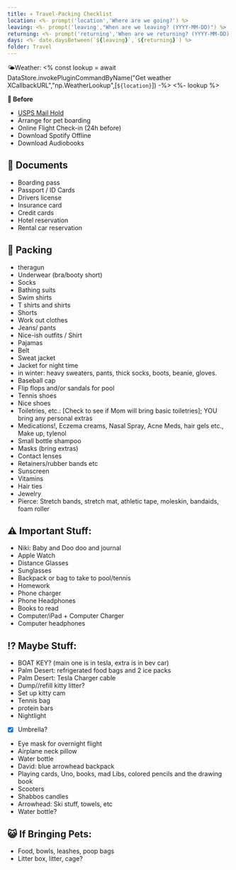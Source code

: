 ```yaml
---
title: ✈️ Travel-Packing Checklist
location: <%- prompt('location','Where are we going?') %>
leaving: <%- prompt('leaving',"When are we leaving? (YYYY-MM-DD)") %>
returning: <%- prompt('returning','When are we returning? (YYYY-MM-DD)') %>
days: <%- date.daysBetween(`${leaving}`,`${returning}`) %>
folder: Travel
---
```

🌤Weather:
<% const lookup = await DataStore.invokePluginCommandByName("Get weather XCallbackURL","np.WeatherLookup",[`${location}`]) -%>
<%- lookup %>

**🛂 Before**
*  [USPS Mail Hold](https://reg.usps.com/entreg/LoginAction_input?app=ATG&appURL=https%3A%2F%2Fstore.usps.com%2Fholdmail%2F)
* Arrange for pet boarding
* Online Flight Check-in (24h before)
* Download Spotify Offline
* Download Audiobooks

## **📄 Documents**
* Boarding pass
* Passport / ID Cards
* Drivers license
* Insurance card
* Credit cards
* Hotel reservation
* Rental car reservation

## **💼 Packing**
* theragun
* Underwear (bra/booty short)
* Socks
* Bathing suits
* Swim shirts
* T shirts and shirts
* Shorts 
* Work out clothes
* Jeans/ pants
* Nice-ish outfits / Shirt
* Pajamas
* Belt
* Sweat jacket
* Jacket for night time
* in winter: heavy sweaters, pants, thick socks, boots, beanie, gloves. 
* Baseball cap
* Flip flops and/or sandals for pool
* Tennis shoes
* Nice shoes
* Toiletries, etc.: [Check to see if Mom will bring basic toiletries]; YOU bring any personal extras 
* Medications!, Eczema creams, Nasal Spray, Acne Meds, hair gels etc., Make up, tylenol
* Small bottle shampoo
* Masks (bring extras) 
* Contact lenses
* Retainers/rubber bands etc 
* Sunscreen
* Vitamins 
* Hair ties
* Jewelry
* Pierce: Stretch bands, stretch mat, athletic tape, moleskin, bandaids, foam roller 

## ⚠️ Important Stuff:
* Niki: Baby and Doo doo and journal
* Apple Watch 
* Distance Glasses
* Sunglasses
* Backpack or bag to take to pool/tennis
* Homework
* Phone charger
* Phone Headphones
* Books to read
* Computer/iPad + Computer Charger 
* Computer headphones

## ⁉️ Maybe Stuff:
* BOAT KEY? (main one is in tesla, extra is in bev car)
* Palm Desert: refrigerated food bags and 2 ice packs
* Palm Desert: Tesla Charger cable
* Dump//refill kitty litter?
* Set up kitty cam
* Tennis bag
* protein bars
* Nightlight
* [x] Umbrella?
* Eye mask for overnight flight
* Airplane neck pillow
* Water bottle
* David: blue arrowhead backpack
* Playing cards, Uno, books, mad Libs, colored pencils and the drawing  book
* Scooters
* Shabbos candles  
* Arrowhead: Ski stuff, towels, etc
* Water bottle?

## 😺 If Bringing Pets:
* Food, bowls, leashes, poop bags
* Litter box, litter, cage?
